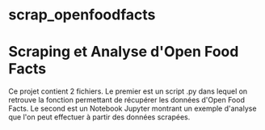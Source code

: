 # scrap_openfoodfacts
# Scraping et Analyse d'Open Food Facts

Ce projet contient 2 fichiers.
Le premier est un script .py dans lequel on retrouve la fonction permettant de récupérer les données d'Open Food Facts.
Le second est un Notebook Jupyter montrant un exemple d'analyse que l'on peut effectuer à partir des données scrapées.
